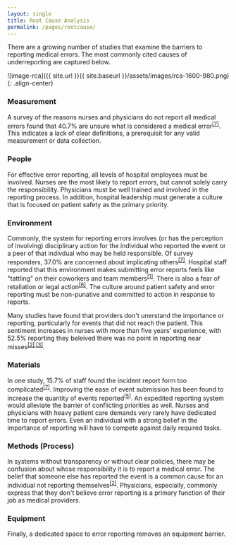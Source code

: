 ```yaml
---
layout: single
title: Root Cause Analysis
permalink: /pages/rootcause/
---
```


There are a growing number of studies that examine the barriers to reporting medical errors. The most commonly cited causes of underreporting are captured below. 

![image-rca]({{ site.url }}{{ site.baseurl }}/assets/images/rca-1600-980.png){: .align-center}

### Measurement
A survey of the reasons nurses and physicians do not report all medical errors found that 40.7% are unsure what is considered a medical error<sup>[[7]](https://rauchb.github.io/RMI-5103/assets/sources/#7)</sup>. This indicates a lack of clear definitions, a prerequisit for any valid measurement or data collection. 

### People
For effective error reporting, all levels of hospital employees must be involved. Nurses are the most likely to report errors, but cannot solely carry the responsibility. Physicians must be well trained and involved in the reporting process. In addition, hospital leadership must generate a culture that is focused on patient safety as the primary priority. 

### Environment
Commonly, the system for reporting errors involves (or has the perception of involving) disciplinary action for the individual who reported the event or a peer of that indivdual who may be held responsible. Of survey responders, 37.0% are concerned about implicating others<sup>[[7]](https://rauchb.github.io/RMI-5103/assets/sources/#7)</sup>. Hospital staff reported that this environment makes submitting error reports feels like "tattling" on their coworkers and team members<sup>[[1]](https://rauchb.github.io/RMI-5103/assets/sources/#1)</sup>. There is also a fear of retaliation or legal action<sup>[[6]](https://rauchb.github.io/RMI-5103/assets/sources/#6)</sup>. The culture around patient safety and error reporting must be non-punative and committed to action in response to reports.

Many studies have found that providers don't unerstand the importance or reporting, particularly for events that did not reach the patient. This sentiment increases in nurses with more than five years' experience, with 52.5% reporting they beleived there was no point in reporting near misses<sup>[[2]](https://rauchb.github.io/RMI-5103/assets/sources/#2),[[3]](https://rauchb.github.io/RMI-5103/assets/sources/#3)</sup>. 

### Materials
In one study, 15.7% of staff found the incident report form too complicated<sup>[[7]](https://rauchb.github.io/RMI-5103/assets/sources/#7)</sup>. Improving the ease of event submission has been found to increase the quantity of events reported<sup>[[5]](https://rauchb.github.io/RMI-5103/assets/sources/#7)</sup>. An expedited reporting system would alleviate the barrier of conflicting priorities as well. Nurses and physicians with heavy patient care demands very rarely have dedicated time to report errors. Even an individual with a strong belief in the importance of reporting will have to compete against daily required tasks.

### Methods (Process)
In systems without transparency or without clear policies, there may be confusion about whose responsibility it is to report a medical error. The belief that someone else has reported the event is a common cause for an individual not reporting themselves<sup>[[2]](https://rauchb.github.io/RMI-5103/assets/sources/#2)</sup>. Physicians, especially, commonly express that they don't believe error reporting is a primary function of their job as medical providers. 

### Equipment
Finally, a dedicated space to error reporting removes an equipment barrier.